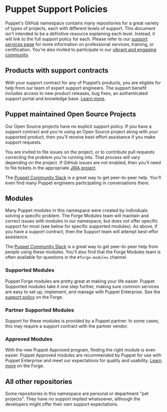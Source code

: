 # Puppet Support Policies

Puppet's GitHub namespace contains many repositories for a great variety of types of projects,
each with different levels of support. This document isn't intended to be a definitive resource
explaining each level. Instead, it will link to the full support policy for each. Please refer
to our [support services page](https://puppet.com/support-services) for more information on
professional services, training, or certification. You're also invited to participate in our
[vibrant and engaging community](https://puppet.com/community).


## Products with support contracts

With your support contract for any of Puppet’s products, you are eligible for help from our
team of expert support engineers. The support benefit includes access to new product releases,
bug fixes, an authenticated support portal and knowledge base.
[Learn more](https://puppet.com/support-services/customer-support).


## Puppet maintained Open Source Projects

Our Open Source projects have no explicit support policy. If you have a support contract and
you're using an Open Source project along with your supported product, then you'll receive
best-effort assistance if you make support requests.

You are invited to file issues on the project, or to contribute pull requests correcting the
problem you're running into. That process will vary depending on the project. If GitHub issues
are not enabled, then you'll need to file tickets in the appropriate [JIRA project](https://tickets.puppet.com).

The [Puppet Community Slack](https://slack.puppet.com) is a great way to get peer-to-peer help.
You'll even find many Puppet engineers participating in conversations there.


## Modules

Many Puppet modules in this namespace were created by individuals solving a specific problem.
The Forge Modules team will maintain and correct issues with modules in our namespace, but
does not offer specific support for most (see below for specific supported modules). As above,
if you have a support contract, then the Support team will attempt best-effor assistance.

The [Puppet Community Slack](https://slack.puppet.com) is a great way to get peer-to-peer help
from people using these modules. You'll also find that the Forge Modules team is often available
for questions in the `#forge-modules` channel.


### Supported Modules

Puppet Forge modules are pretty great at making your life easier. Puppet Supported modules take
it one step further, making sure common services are easy to set up, implement, and manage with
Puppet Enterprise. See the [support policy](https://forge.puppet.com/supported) on the Forge.

### Partner Supported Modules

Support for these modules is provided by a Puppet partner. In some cases, this may require a
support contract with the partner vendor.

### Approved Modules

With the new Puppet Approved program, finding the right module is even easier. Puppet Approved
modules are recommended by Puppet for use with Puppet Enterprise and meet our expectations for
quality and usability. [Learn more](https://forge.puppet.com/approved) on the Forge.


## All other repositories

Some repositories in this namespace are personal or department "pet projects". They have no
support implied whatsoever, although the developers might offer their own support expectations.
